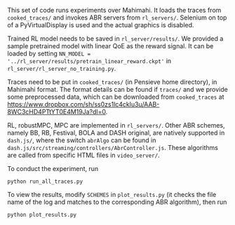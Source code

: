 This set of code runs experiments over Mahimahi. It loads the traces from `cooked_traces/` and invokes ABR servers from `rl_servers/`.
 Selenium on top of a PyVirtualDisplay is used and the actual graphics is disabled.

Trained RL model needs to be saved in `rl_server/results/`. 
We provided a sample pretrained model with linear QoE as the reward signal.
 It can be loaded by setting `NN_MODEL = '../rl_server/results/pretrain_linear_reward.ckpt'` in `rl_server/rl_server_no_training.py`.

Traces need to be put in `cooked_traces/` (in Pensieve home directory), in Mahimahi format.
 The format details can be found if `traces/` and we provide some preprocessed data, which can be downloaded from `cooked_traces`
  at https://www.dropbox.com/sh/ss0zs1lc4cklu3u/AAB-8WC3cHD4PTtYT0E4M19Ja?dl=0. 

RL, robustMPC, MPC are implemented in `rl_servers/`.
 Other ABR schemes, namely BB, RB, Festival, BOLA and DASH original, are natively supported in `dash.js/`,
  where the switch `abrAlgo` can be found in `dash.js/src/streaming/controllers/AbrController.js`.
   These algorithms are called from specific HTML files in `video_server/`.

To conduct the experiment, run
```
python run_all_traces.py
```

To view the results, modify `SCHEMES` in `plot_results.py`
 (it checks the file name of the log and matches to the corresponding ABR algorithm), then run 
```
python plot_results.py
```